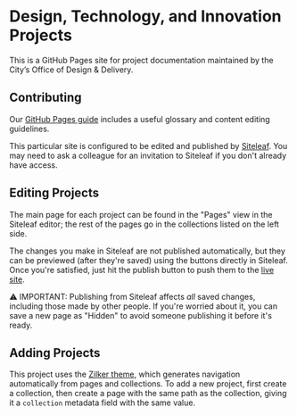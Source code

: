 # Design, Technology, and Innovation Projects

This is a GitHub Pages site for project documentation maintained by the City’s Office of Design & Delivery.

## Contributing

Our [GitHub Pages guide](http://guides.austintexas.io/github-pages/) includes a useful glossary and content editing guidelines.

This particular site is configured to be edited and published by [Siteleaf](https://www.siteleaf.com). You may need to ask a colleague for an invitation to Siteleaf if you don't already have access.

## Editing Projects

The main page for each project can be found in the "Pages" view in the Siteleaf editor; the rest of the pages go in the collections listed on the left side.

The changes you make in Siteleaf are not published automatically, but they can be previewed (after they're saved) using the buttons directly in Siteleaf. Once you're satisfied, just hit the publish button to push them to the [live site](http://projects.austintexas.io).

:warning: IMPORTANT: Publishing from Siteleaf affects _all_ saved changes, including those made by other people. If you're worried about it, you can save a new page as "Hidden" to avoid someone publishing it before it's ready.

## Adding Projects

This project uses the [Zilker theme](https://github.com/cityofaustin/zilker-theme), which generates navigation automatically from pages and collections. To add a new project, first create a collection, then create a page with the same path as the collection, giving it a `collection` metadata field with the same value.
